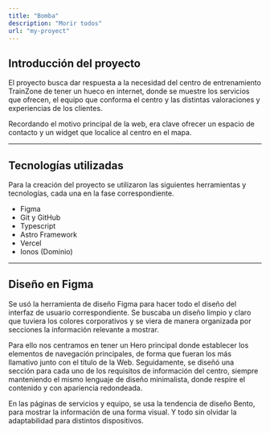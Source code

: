 ```yaml
---
title: "Bomba"
description: "Morir todos"
url: "my-proyect"
---
```




## Introducción del proyecto

El proyecto busca dar respuesta a la necesidad del centro de entrenamiento TrainZone de tener un hueco en internet, donde se muestre los servicios que ofrecen, el equipo que conforma el centro y las distintas valoraciones y experiencias de los clientes.

Recordando el motivo principal de la web, era clave ofrecer un espacio de contacto y un widget que localice al centro en el mapa.

---

## Tecnologías utilizadas

Para la creación del proyecto se utilizaron las siguientes herramientas y tecnologías, cada una en la fase correspondiente.

- Figma
- Git y GitHub
- Typescript
- Astro Framework
- Vercel
- Ionos (Dominio)

---

## Diseño en Figma

Se usó la herramienta de diseño Figma para hacer todo el diseño del interfaz de usuario correspondiente. Se buscaba un diseño limpio y claro que tuviera los colores corporativos y se viera de manera organizada por secciones la información relevante a mostrar.

Para ello nos centramos en tener un Hero principal donde establecer los elementos de navegación principales, de forma que fueran los más llamativo junto con el título de la Web. Seguidamente, se diseñó una sección para cada uno de los requisitos de información del centro, siempre manteniendo el mismo lenguaje de diseño minimalista, donde respire el contenido y con apariencia redondeada.

En las páginas de servicios y equipo, se usa la tendencia de diseño Bento, para mostrar la información de una forma visual. Y todo sin olvidar la adaptabilidad para distintos dispositivos.